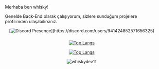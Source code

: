 Merhaba ben whisky!

Genelde Back-End olarak çalışıyorum, sizlere sunduğum projelere profilimden ulaşabilirsiniz.

<div align="center">

   [![Discord Presence](https://lanyard-profile-readme.vercel.app/api/941424852571656325?idleMessage=Şu%20anda%20birşey%20yapmıyorum..)](https://discord.com/users/941424852571656325)


### 

[![Top Langs](https://github-readme-stats.vercel.app/api?username=whiskydev11&theme=synthwave&show_icons=true)](https://github.com/whiskydev11/whiskydev11?old_theme=react)

[![Top Langs](https://github-readme-stats.vercel.app/api/top-langs/?username=whiskydev11&hide=go,php,svelte&show_icons=true&theme=react)](https://github.com/whiskydev11/whiskydev11)

<img src="https://komarev.com/ghpvc/?username=whiskydev11&label=Ziyaretçi%20Sayısı&color=0066ff" alt="whiskydev11" />
